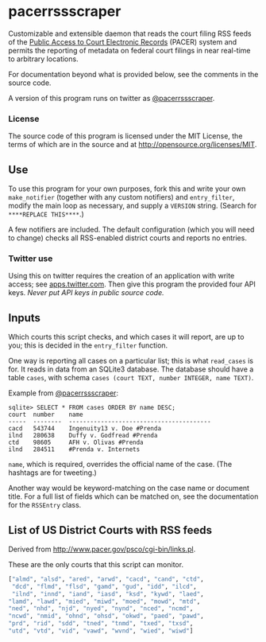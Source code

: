 pacerrssscraper
=================

Customizable and extensible daemon that reads the court filing RSS feeds
of the [Public Access to Court Electronic Records](http://www.pacer.gov/)
(PACER) system and permits the reporting of metadata on federal court filings
in near real-time to arbitrary locations.

For documentation beyond what is provided below,
see the comments in the source code.

A version of this program runs on twitter as [@pacerrssscraper](https://twitter.com/pacerrssscraper).

### License ###
The source code of this program is licensed under the MIT License,
the terms of which are in the source and at http://opensource.org/licenses/MIT.

Use
------
To use this program for your own purposes, fork this and write your own
`make_notifier` (together with any custom notifiers) and `entry_filter`,
modify the main loop as necessary, and supply a `VERSION` string.
(Search for `****REPLACE THIS****`.)

A few notifiers are included. The default configuration (which you will need
to change) checks all RSS-enabled district courts and reports no entries.

### Twitter use ###
Using this on twitter requires the creation of an application with write
access; see [apps.twitter.com](https://apps.twitter.com/). Then give
this program the provided four API keys. *Never put API keys in public
source code.*

Inputs
---------
Which courts this script checks, and which cases it will report, are up to you;
this is decided in the `entry_filter` function.

One way is reporting all cases on a particular list; this is what `read_cases`
is for. It reads in data from an SQLite3 database. The database should have
a table `cases`, with schema `cases (court TEXT, number INTEGER, name TEXT)`.

Example from [@pacerrssscraper](https://twitter.com/pacerrssscraper):
```
sqlite> SELECT * FROM cases ORDER BY name DESC;
court  number    name                                    
-----  --------  ----------------------------------------
cacd   543744    Ingenuity13 v. Doe #Prenda              
ilnd   280638    Duffy v. Godfread #Prenda               
ctd    98605     AFH v. Olivas #Prenda                   
ilnd   284511    #Prenda v. Internets                    
```
`name`, which is required, overrides the official name of the case.
(The hashtags are for tweeting.)

Another way would be keyword-matching on the case name
or document title. For a full list of fields which can
be matched on, see the documentation for the `RSSEntry`
class.

List of US District Courts with RSS feeds 
-----------------------------------------
Derived from http://www.pacer.gov/psco/cgi-bin/links.pl.

These are the only courts that this script can monitor.

```python
["almd", "alsd", "ared", "arwd", "cacd", "cand", "ctd",
 "dcd", "flmd", "flsd", "gamd", "gud", "idd", "ilcd",
 "ilnd", "innd", "iand", "iasd", "ksd", "kywd", "laed",
"lamd", "lawd", "mied", "miwd", "moed", "mowd", "mtd",
"ned", "nhd", "njd", "nyed", "nynd", "nced", "ncmd", 
"ncwd", "nmid", "ohnd", "ohsd", "okwd", "paed", "pawd", 
"prd", "rid", "sdd", "tned", "tnmd", "txed", "txsd", 
"utd", "vtd", "vid", "vawd", "wvnd", "wied", "wiwd"]
```
